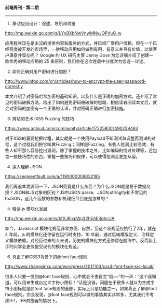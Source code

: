 #### 前端周刊 - 第二期

------

1. 移动应用设计：综述、导航和浏览

http://mp.weixin.qq.com/s/LYvBXbNwVnwMNyJOPVuG_w

应用程序现在是主流的提供内容和服务的方式，并已经广受用户信赖。但在一个已经高度被开发的市场里，一款移动应用如何做到有用，有意义并且有价值，以使客户满意并留存呢？ Google 的 UX 研究主管 Jenny Gove 为您详细介绍了创建一款优秀的移动应用的 25 条原则，我们会在这次连载中分批次为您逐一详述。

2. 如何正确对用户密码进行加密？

http://www.infoq.com/cn/articles/how-to-encrypt-the-user-password-correctly

本文介绍了对密码哈希加密的基础知识，以及什么是正确的加密方式。还介绍了常见的密码破解方法，给出了如何避免密码被破解的思路。相信读者阅读本文后，就会对密码的加密有一个正确的认识，并对密码正确进行加密措施。

3. 跨站的艺术-XSS Fuzzing 的技巧

https://www.qcloud.com/community/article/172258001490259493

对于XSS的漏洞挖掘过程，其实就是一个使用Payload不断测试和调整再测试的过程，这个过程我们把它叫做Fuzzing；同样是Fuzzing，有些人挖洞比较高效，有些人却不那么容易挖出漏洞，除了掌握的技术之外，比如编码的绕过处理等，还包含一些技巧性的东西，掌握一些技巧和规律，可以使得挖洞会更加从容。

4. 深入理解 JSON

https://segmentfault.com/a/1190000008832185

我们再追本溯源问一下，JSON究竟是什么东西？为什么JSON就是易于数据交换？JSON和JS对象的区别？JS中JSON.parse、JSON.stringify和不常见的toJSON，这几个函数的参数和处理细节到底是怎样的？

5. 精读 js 模块化发展

http://mp.weixin.qq.com/s/kfXJ8ixpWq32hEAE3phcUA

如今，Javascript 模块化规范非常方便、自然，但这个新规范仅执行了2年，就在 4 年前，js 的模块化还停留在运行时支持，10 年前，通过后端模版定义、注释定义模块依赖。对经历过来的人来说，历史的模块化方式还停留在脑海中，反而新上手的同学会更快接受现代的模块化规范。

6. 真正了解CSS3背景下的@font face规则

http://www.zhangxinxu.com/wordpress/2017/03/css3-font-face-src-local/

很多人只要一提到@font face规则，心中就会不由自主“哦~~”的一声：“这个我知道，可以用来生成自定义字符小图标！”话是没错，问题在于很多人就以为生成字符小图标就是@font face规则的全部，实际上只是功能之一，如果真正了解@font face规则，你会发现，@font face规则可以做的事情其实非常多，尤其我们不考虑IE7，IE8浏览器的情况下。